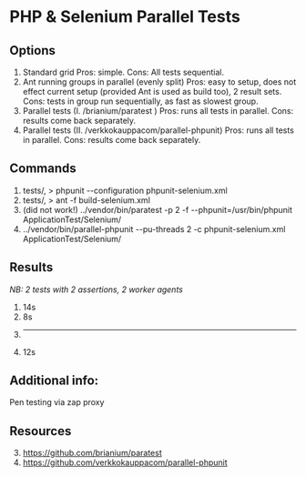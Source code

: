 PHP & Selenium Parallel Tests
=============================

Options
-------
1. Standard grid
Pros: simple.
Cons: All tests sequential.
2. Ant running groups in parallel (evenly split)
Pros: easy to setup, does not effect current setup (provided Ant is used as build too), 2 result sets.
Cons: tests in group run sequentially, as fast as slowest group.
3. Parallel tests (I. /brianium/paratest )
Pros: runs all tests in parallel.
Cons: results come back separately.
4. Parallel tests (II. /verkkokauppacom/parallel-phpunit)
Pros: runs all tests in parallel.
Cons: results come back separately.

Commands
--------
1. tests/, > phpunit --configuration phpunit-selenium.xml
2. tests/, > ant -f build-selenium.xml
3. (did not work!) ../vendor/bin/paratest -p 2 -f --phpunit=/usr/bin/phpunit ApplicationTest/Selenium/
4. ../vendor/bin/parallel-phpunit --pu-threads 2 -c phpunit-selenium.xml ApplicationTest/Selenium/

Results
-------
*NB: 2 tests with 2 assertions, 2 worker agents*

1. 14s 
2. 8s 
3. ---
4. 12s 

Additional info:
---------------- 
Pen testing via zap proxy

Resources
---------
3. https://github.com/brianium/paratest 
4. https://github.com/verkkokauppacom/parallel-phpunit 
